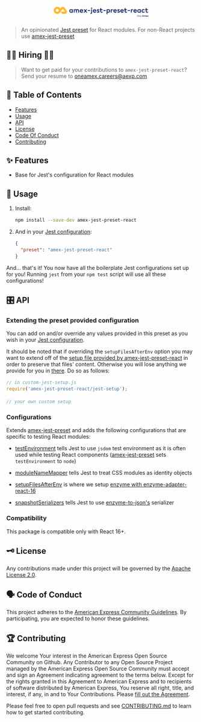 <h1 align="center">
  <img src='https://github.com/americanexpress/amex-jest-preset-react/raw/main/amex-jest-preset-react.png' alt="amex-jest-preset-react - One Amex" width='50%'/>
</h1>

> An opinionated [Jest preset](http://facebook.github.io/jest/docs/en/configuration.html#preset-string) for React modules. For non-React projects use [amex-jest-preset](https://github.com/americanexpress/amex-jest-preset)

## 👩‍💻 Hiring 👨‍💻

> Want to get paid for your contributions to `amex-jest-preset-react`?
> Send your resume to oneamex.careers@aexp.com

## 📖 Table of Contents

* [Features](#-features)
* [Usage](#-usage)
* [API](#%EF%B8%8F-api)
* [License](#%EF%B8%8F-license)
* [Code Of Conduct](#%EF%B8%8F-code-of-conduct)
* [Contributing](#-contributing)


## ✨ Features

* Base for Jest's configuration for React modules

## 🤹‍ Usage

1. Install:

    ```bash
    npm install --save-dev amex-jest-preset-react
    ```

2. And in your [Jest configuration][]:

    ```json
    {
      "preset": "amex-jest-preset-react"
    }
   ```

And... that's it! You now have all the boilerplate Jest configurations set up for you! Running `jest` from your `npm test` script will use all these configurations!

## 🎛️ API

### Extending the preset provided configuration

You can add on and/or override any values provided in this preset as you wish in your [Jest configuration][].

It should be noted that if overriding the `setupFilesAfterEnv` option you may want to extend off of the [setup file provided by amex-jest-preset-react](./jest-setup.js) in order to preserve that files' content. Otherwise you will lose anything we provide for you in [there](./jest-setup.js). Do so as follows:

```javascript
// in custom-jest-setup.js
require('amex-jest-preset-react/jest-setup');

// your own custom setup
```

### Configurations

Extends [amex-jest-preset](https://github.com/americanexpress/amex-jest-preset) and adds the following configurations that are specific to testing React modules:

- [testEnvironment](https://jestjs.io/docs/en/configuration.html#testenvironment-string) tells Jest to use `jsdom` test environment as it is often used while testing React components ([amex-jest-preset](https://github.com/americanexpress/amex-jest-preset) sets `testEnvironment` to `node`)

- [moduleNameMapper](http://facebook.github.io/jest/docs/en/configuration.html#modulenamemapper-object-string-string) tells Jest to treat CSS modules as identity objects

- [setupFilesAfterEnv](https://jestjs.io/docs/en/configuration.html#setupfilesafterenv-array) is where we setup [enzyme with enzyme-adapter-react-16](http://airbnb.io/enzyme/docs/installation/react-16.html)

- [snapshotSerializers](http://facebook.github.io/jest/docs/en/configuration.html#snapshotserializers-array-string) tells Jest to use [enzyme-to-json's](https://github.com/adriantoine/enzyme-to-json) serializer

### Compatibility

This package is compatible only with React 16+.

## 🗝️ License

Any contributions made under this project will be governed by the [Apache License
2.0](./LICENSE.txt).

## 🗣️ Code of Conduct

This project adheres to the [American Express Community Guidelines](./CODE_OF_CONDUCT.md).
By participating, you are expected to honor these guidelines.

[Jest configuration]: http://facebook.github.io/jest/docs/en/configuration.html

## 🏆 Contributing

We welcome Your interest in the American Express Open Source Community on Github.
Any Contributor to any Open Source Project managed by the American Express Open
Source Community must accept and sign an Agreement indicating agreement to the
terms below. Except for the rights granted in this Agreement to American Express
and to recipients of software distributed by American Express, You reserve all
right, title, and interest, if any, in and to Your Contributions. Please [fill
out the Agreement](https://cla-assistant.io/americanexpress/).

Please feel free to open pull requests and see [CONTRIBUTING.md](./CONTRIBUTING.md) to learn how to get started contributing.
